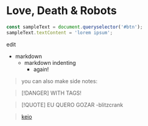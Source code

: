 # Love, Death & Robots 

```javascript 
const sampleText = document.queryselector('#btn');
sampleText.textContent = 'lorem ipsum';
```
edit
* markdown
    * markdown indenting
        * again!

> you can also make side notes: 

> [!DANGER] WITH TAGS!

> [!QUOTE] EU QUERO GOZAR
> -blitzcrank

> [keio](https://youtube.com.br)


